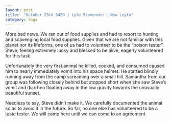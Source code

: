 ```yaml
---
layout: post
title:  "October 23rd 3420 | Lyle Stevensen | New Leyto"
category: logs
---
```


<p>More bad news. We ran out of food supplies and had to resort to hunting and scavenging local food supplies. Given that we are not familiar with this planet nor its lifeforms, one of us had to volunteer to be the “poison tester”. Steve, feeling extremely lucky and blessed to be alive, eagerly volunteered for this task.</p>

<p>Unfortunately the very first animal he killed, cooked, and consumed caused him to nearly immediately vomit into his space helmet. He started blindly running away from the camp screaming over a small hill. Samantha from our group was following closely behind but stopped short when she saw Steve’s vomit and diarrhea floating away in the low gravity towards the unusually beautiful sunset.</p>

<p>Needless to say, Steve didn’t make it. We carefully documented the animal so as to avoid it in the future. So far, no one else has volunteered to be a taste tester. We will camp here until we can come to an agreement.</p>

<!--more-->
